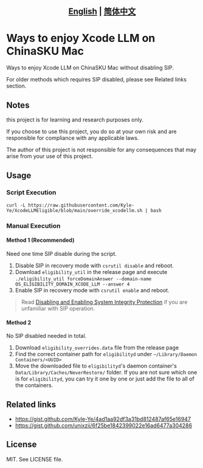 ## <div align="center"><b><a href="README.md">English</a> | <a href="README_CN.md">简体中文</a></b></div>

# Ways to enjoy Xcode LLM on ChinaSKU Mac

Ways to enjoy Xcode LLM on ChinaSKU Mac without disabling SIP.

For older methods which requires SIP disabled, please see Related links section.

## Notes

this project is for learning and research purposes only.

If you choose to use this project, you do so at your own risk and are responsible for compliance with any applicable laws.

The author of this project is not responsible for any consequences that may arise from your use of this project.

## Usage

### Script Execution

```shell
curl -L https://raw.githubusercontent.com/Kyle-Ye/XcodeLLMEligible/blob/main/override_xcodellm.sh | bash
```

### Manual Execution

#### Method 1 (Recommended)

Need one time SIP disable during the script.

1. Disable SIP in recovery mode with `csrutil disable` and reboot.
2. Download `eligibility_util` in the release page and execute `./eligibility_util forceDomainAnswer --domain-name OS_ELIGIBILITY_DOMAIN_XCODE_LLM --answer 4`
3. Enable SIP in recovery mode with `csrutil enable` and reboot.

> Read [Disabling and Enabling System Integrity Protection](https://developer.apple.com/documentation/security/disabling_and_enabling_system_integrity_protection) if you are unfamiliar with SIP operation.

#### Method 2

No SIP disabled needed in total.

1. Download `eligibility_overrides.data` file from the release page
2. Find the correct container path for `eligibilityd` under `~/Library/Daemon Containers/<UUID>`
3. Move the downloaded file to `eligibilityd`'s daemon container's `Data/Library/Caches/NeverRestore/` folder. If you are not sure which one is for `eligibilityd`, you can try it one by one or just add the file to all of the containers.

## Related links

- https://gist.github.com/Kyle-Ye/4ad1aa92df3a31bd812487af65e16947
- https://gist.github.com/unixzii/6f25be1842399022e16ad6477a304286

## License

MIT. See LICENSE file.